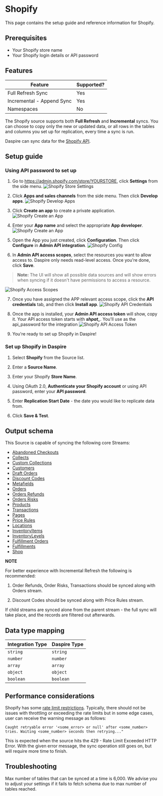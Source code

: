 # Shopify

This page contains the setup guide and reference information for Shopify.

## Prerequisites

* Your Shopify store name
* Your Shopify login details or API password

## Features

| Feature | Supported? |
| --- | --- |
| Full Refresh Sync | Yes |
| Incremental - Append Sync | Yes |
| Namespaces | No |

The Shopify source supports both **Full Refresh** and **Incremental** syncs. You can choose to copy only the new or updated data, or all rows in the tables and columns you set up for replication, every time a sync is run.

Daspire can sync data for the [Shopify API](https://help.shopify.com/en/api/reference).

## Setup guide

### Using API password to set up

1. Go to https://admin.shopify.com/store/YOURSTORE, click **Settings** from the side menu.
![Shopify Store Settings](/assets/images/shopify-settings.jpg "Shopify Store Settings")

2. Click **Apps and sales channels** from the side menu. Then click **Develop apps**.
![Shopify Develop Apps](/assets/images/shopify-develop-apps.jpg "Shopify Develop Apps")

3. Click **Create an app** to create a private application.
![Shopify Create an App](/assets/images/shopify-create-app.jpg "Shopify Create an App")

4. Enter your **App name** and select the appropriate **App developer**.
![Shopify Create an App](/assets/images/shopify-create-app2.jpg "Shopify Create an App")

5. Open the App you just created, click **Configuration**. Then click **Configure** in **Admin API integration**.
![Shopify Config](/assets/images/shopify-configuration.jpg "Shopify Config")

6. In **Admin API access scopes**, select the resources you want to allow access to. Daspire only needs read-level access. Once you're done, click **Save**.

  > **Note:** The UI will show all possible data sources and will show errors when syncing if it doesn't have permissions to access a resource.
  
![Shopify Access Scopes](/assets/images/shopify-access-scopes.jpg "Shopify Access Scopes")

7. Once you have assigned the APP relevant access scope, click the **API credentials** tab, and then click **Install app**. 
![Shopify API Credentials](/assets/images/shopify-api-creds.jpg "Shopify API Credentials")

8. Once the app is installed, your **Admin API access token** will show, copy it. Your API access token starts with ***shpat_***. You'll use as the api\_password for the integration
![Shopify API Access Token](/assets/images/shopify-api-access-token.jpg "Shopify API Access Token")

9. You're ready to set up Shopify in Daspire!

### Set up Shopify in Daspire

1. Select **Shopify** from the Source list.

2. Enter a **Source Name**.

3. Enter your Shopify **Store Name**.

4. Using OAuth 2.0, **Authenticate your Shopify account** or using API password, enter your **API password**.

5. Enter **Replication Start Date** - the date you would like to replicate data from. 

6. Click **Save & Test**.

## Output schema

This Source is capable of syncing the following core Streams:

* [Abandoned Checkouts](https://help.shopify.com/en/api/reference/orders/abandoned_checkouts)
* [Collects](https://help.shopify.com/en/api/reference/products/collect)
* [Custom Collections](https://help.shopify.com/en/api/reference/products/customcollection)
* [Customers](https://help.shopify.com/en/api/reference/customers)
* [Draft Orders](https://help.shopify.com/en/api/reference/orders/draftorder)
* [Discount Codes](https://shopify.dev/docs/admin-api/rest/reference/discounts/discountcode)
* [Metafields](https://help.shopify.com/en/api/reference/metafield)
* [Orders](https://help.shopify.com/en/api/reference/order)
* [Orders Refunds](https://shopify.dev/api/admin/rest/reference/orders/refund)
* [Orders Risks](https://shopify.dev/api/admin/rest/reference/orders/order-risk)
* [Products](https://help.shopify.com/en/api/reference/products)
* [Transactions](https://help.shopify.com/en/api/reference/orders/transaction)
* [Pages](https://help.shopify.com/en/api/reference/online-store/page)
* [Price Rules](https://help.shopify.com/en/api/reference/discounts/pricerule)
* [Locations](https://shopify.dev/api/admin-rest/2021-10/resources/location)
* [InventoryItems](https://shopify.dev/api/admin-rest/2021-10/resources/inventoryItem)
* [InventoryLevels](https://shopify.dev/api/admin-rest/2021-10/resources/inventorylevel)
* [Fulfillment Orders](https://shopify.dev/api/admin-rest/2021-07/resources/fulfillmentorder)
* [Fulfillments](https://shopify.dev/api/admin-rest/2021-07/resources/fulfillment)
* [Shop](https://shopify.dev/api/admin-rest/2021-07/resources/shop)

**NOTE**

For better experience with Incremental Refresh the following is recommended:

1. Order Refunds, Order Risks, Transactions should be synced along with Orders stream.

2. Discount Codes should be synced along with Price Rules stream.

If child streams are synced alone from the parent stream - the full sync will take place, and the records are filtered out afterwards.

## Data type mapping

| Integration Type | Daspire Type |
| --- | --- |
| `string` | `string` |
| `number` | `number` |
| `array` | `array` |
| `object` | `object` |
| `boolean` | `boolean` |

## Performance considerations

Shopify has some [rate limit restrictions](https://shopify.dev/concepts/about-apis/rate-limits). Typically, there should not be issues with throttling or exceeding the rate limits but in some edge cases, user can receive the warning message as follows:

```
Caught retryable error '<some_error> or null' after <some_number> tries. Waiting <some_number> seconds then retrying..."
```

This is expected when the source hits the 429 - Rate Limit Exceeded HTTP Error. With the given error message, the sync operation still goes on, but will require more time to finish.

## Troubleshooting

Max number of tables that can be synced at a time is 6,000. We advise you to adjust your settings if it fails to fetch schema due to max number of tables reached.